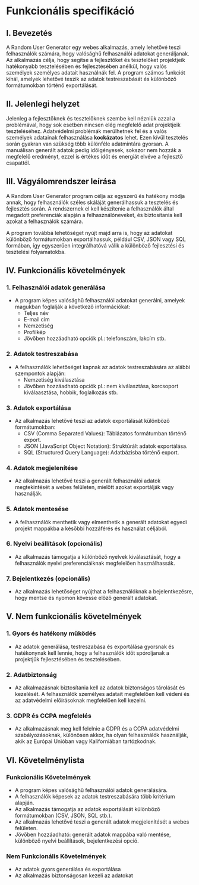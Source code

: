 # Funkcionális specifikáció

## I. Bevezetés

A Random User Generator egy webes alkalmazás, amely lehetővé teszi felhasználók számára, hogy valósághű felhasználói adatokat generáljanak. Az alkalmazás célja, hogy segítse a fejlesztőket és tesztelőket projektjeik hatékonyabb tesztelésében és fejlesztésében anélkül, hogy valós személyek személyes adatait használnák fel. A program számos funkciót kínál, amelyek lehetővé teszik az adatok testreszabását és különböző formátumokban történő exportálását.

## II. Jelenlegi helyzet

Jelenleg a fejlesztőknek és tesztelőknek szembe kell nézniük azzal a problémával, hogy sok esetben nincsen elég megfelelő adat projektjeik teszteléséhez. Adatvédelmi problémák merülhetnek fel és a valós személyek adatainak felhasználása **kockázatos** lehet. Ezen kívül tesztelés során gyakran van szükség több különféle adatmintára gyorsan. A manuálisan generált adatok pedig időigényesek, sokszor nem hozzák a megfelelő eredményt, ezzel is értékes időt és energiát elvéve a fejlesztő csapattól.

## III. Vágyálomrendszer leírása

A Random User Generator program célja az egyszerű és hatékony módja annak, hogy felhasználók széles skáláját generálhassuk a tesztelés és fejlesztés során. A rendszernek el kell készítenie a felhasználók által megadott preferenciák alapján a felhasználóneveket, és biztosítania kell azokat a felhasználók számára.

A program továbbá lehetőséget nyújt majd arra is, hogy az adatokat különböző formátumokban exportálhassuk, például CSV, JSON vagy SQL formában, így egyszerűen integrálhatóvá válik a különböző fejlesztési és tesztelési folyamatokba.

## IV. Funkcionális követelmények

### 1. Felhasználói adatok generálása

- A program képes valósághű felhasználói adatokat generálni, amelyek magukban foglalják a következő információkat:
  - Teljes név
  - E-mail cím
  - Nemzetiség
  - Profilkép
  - Jövőben hozzáadható opciók pl.: telefonszám, lakcím stb.

### 2. Adatok testreszabása

- A felhasználók lehetőséget kapnak az adatok testreszabására az alábbi szempontok alapján:
  - Nemzetiség kiválasztása
  - Jövőben hozzáadható opciók pl.: nem kiválasztása, korcsoport kiválaasztása, hobbik, foglalkozás stb.

### 3. Adatok exportálása

- Az alkalmazás lehetővé teszi az adatok exportálását különböző formátumokban:
  - CSV (Comma Separated Values): Táblázatos formátumban történő export.
  - JSON (JavaScript Object Notation): Struktúrált adatok exportálása.
  - SQL (Structured Query Language): Adatbázisba történő export.

### 4. Adatok megjelenítése

- Az alkalmazás lehetővé teszi a generált felhasználói adatok megtekintését a webes felületen, mielőtt azokat exportálják vagy használják.

### 5. Adatok mentesése

- A felhasználók menthetik vagy elmenthetik a generált adatokat egyedi projekt mappákba a későbbi hozzáférés és használat céljából.

### 6. Nyelvi beállítások (opcionális)

- Az alkalmazás támogatja a különböző nyelvek kiválasztását, hogy a felhasználók nyelvi preferenciáiknak megfelelően használhassák.

### 7. Bejelentkezés (opcionális)

- Az alkalmazás lehetőséget nyújthat a felhasználóknak a bejelentkezésre, hogy mentse és nyomon kövesse előző generált adatokat.

## V. Nem funkcionális követelmények

### 1. Gyors és hatékony működés

- Az adatok generálása, testreszabása és exportálása gyorsnak és hatékonynak kell lennie, hogy a felhasználók időt spóroljanak a projektjük fejlesztésében és tesztelésében.

### 2. Adatbiztonság

- Az alkalmazásnak biztosítania kell az adatok biztonságos tárolását és kezelését. A felhasználók személyes adatait megfelelően kell védeni és az adatvédelmi előírásoknak megfelelően kell kezelni.

### 3. GDPR és CCPA megfelelés

- Az alkalmazásnak meg kell felelnie a GDPR és a CCPA adatvédelmi szabályozásoknak, különösen akkor, ha olyan felhasználók használják, akik az Európai Unióban vagy Kaliforniában tartózkodnak.

## VI. Követelménylista

### Funkcionális Követelmények

- A program képes valósághű felhasználói adatok generálására.
- A felhasználók képesek az adatok testreszabására több kritérium alapján.
- Az alkalmazás támogatja az adatok exportálását különböző formátumokban (CSV, JSON, SQL stb.).
- Az alkalmazás lehetővé teszi a generált adatok megjelenítését a webes felületen.
- Jövőben hozzáadható: generált adatok mappába való mentése, különböző nyelvi beállítások, bejelentkezési opció.

### Nem Funkcionális Követelmények

- Az adatok gyors generálása és exportálása 
- Az alkalmazás biztonságosan kezeli az adatokat